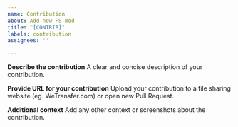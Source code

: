 ```yaml
---
name: Contribution
about: Add new PS mod
title: "[CONTRIB]"
labels: contribution
assignees: ''

---
```


**Describe the contribution**
A clear and concise description of your contribution.

**Provide URL for your contribution**
Upload your contribution to a file sharing website (eg. WeTransfer.com) or open new Pull Request.

**Additional context**
Add any other context or screenshots about the contribution.
